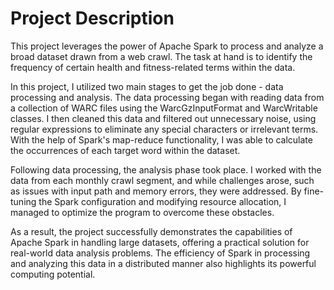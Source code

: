 # Project Description

This project leverages the power of Apache Spark to process and analyze a broad dataset drawn from a web crawl. The task at hand is to identify the frequency of certain health and fitness-related terms within the data.

In this project, I utilized two main stages to get the job done - data processing and analysis. The data processing began with reading data from a collection of WARC files using the WarcGzInputFormat and WarcWritable classes. I then cleaned this data and filtered out unnecessary noise, using regular expressions to eliminate any special characters or irrelevant terms. With the help of Spark's map-reduce functionality, I was able to calculate the occurrences of each target word within the dataset.

Following data processing, the analysis phase took place. I worked with the data from each monthly crawl segment, and while challenges arose, such as issues with input path and memory errors, they were addressed. By fine-tuning the Spark configuration and modifying resource allocation, I managed to optimize the program to overcome these obstacles.

As a result, the project successfully demonstrates the capabilities of Apache Spark in handling large datasets, offering a practical solution for real-world data analysis problems. The efficiency of Spark in processing and analyzing this data in a distributed manner also highlights its powerful computing potential.
